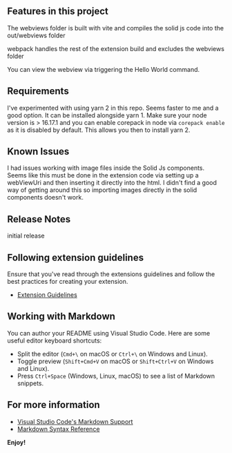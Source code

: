 ## Features in this project

The webviews folder is built with vite and compiles the solid js code into the out/webviews folder

webpack handles the rest of the extension build and excludes the webviews folder

You can view the webview via triggering the Hello World command.

## Requirements

I've experimented with using yarn 2 in this repo.
Seems faster to me and a good option. It can be installed alongside yarn 1. Make sure your node version is > 16.17.1 and you can enable corepack in node via `corepack enable` as it is disabled by default. This allows you then to install yarn 2.


## Known Issues

I had issues working with image files inside the Solid Js components. Seems like this must be done in the extension code via setting up a webViewUri and then inserting it directly into the html. I didn't find a good way of getting around this so importing images directly in the solid components doesn't work.

## Release Notes

initial release

## Following extension guidelines

Ensure that you've read through the extensions guidelines and follow the best practices for creating your extension.

* [Extension Guidelines](https://code.visualstudio.com/api/references/extension-guidelines)

## Working with Markdown

You can author your README using Visual Studio Code. Here are some useful editor keyboard shortcuts:

* Split the editor (`Cmd+\` on macOS or `Ctrl+\` on Windows and Linux).
* Toggle preview (`Shift+Cmd+V` on macOS or `Shift+Ctrl+V` on Windows and Linux).
* Press `Ctrl+Space` (Windows, Linux, macOS) to see a list of Markdown snippets.

## For more information

* [Visual Studio Code's Markdown Support](http://code.visualstudio.com/docs/languages/markdown)
* [Markdown Syntax Reference](https://help.github.com/articles/markdown-basics/)

**Enjoy!**
